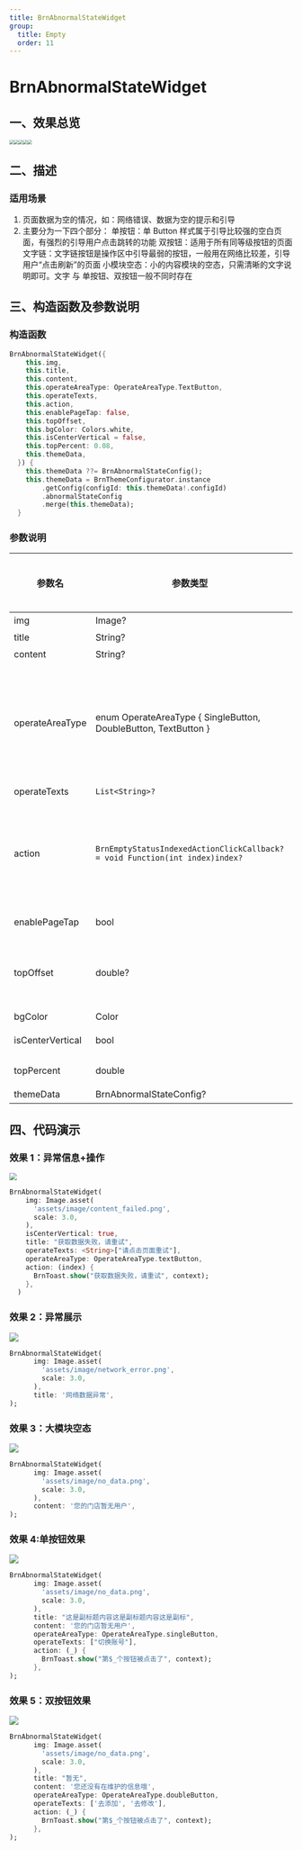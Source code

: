 ```yaml
---
title: BrnAbnormalStateWidget
group:
  title: Empty
  order: 11
---
```


# BrnAbnormalStateWidget

## 一、效果总览
<img src="./img/empty_state_1.png" style="zoom:50%;" /><img src="./img/empty_state_2.png" style="zoom:50%;" /><img src="./img/empty_state_3.png" style="zoom:50%;" /><img src="./img/empty_state_4.png" style="zoom:50%;" /><img src="./img/empty_state_5.png" style="zoom:50%;" />

## 二、描述

### 适用场景

1. 页面数据为空的情况，如：网络错误、数据为空的提示和引导
2. 主要分为一下四个部分：
   单按钮：单 Button 样式属于引导比较强的空白页面，有强烈的引导用户点击跳转的功能
   双按钮：适用于所有同等级按钮的页面
   文字链：文字链按钮是操作区中引导最弱的按钮，一般用在网络比较差，引导用户“点击刷新”的页面
   小模块空态：小的内容模块的空态，只需清晰的文字说明即可。文字 与 单按钮、双按钮一般不同时存在

## 三、构造函数及参数说明

### 构造函数

```dart
BrnAbnormalStateWidget({
    this.img,
    this.title,
    this.content,
    this.operateAreaType: OperateAreaType.TextButton,
    this.operateTexts,
    this.action,
    this.enablePageTap: false,
    this.topOffset,
    this.bgColor: Colors.white,
    this.isCenterVertical = false,
    this.topPercent: 0.08,
    this.themeData,
  }) {
    this.themeData ??= BrnAbnormalStateConfig();
    this.themeData = BrnThemeConfigurator.instance
        .getConfig(configId: this.themeData!.configId)
        .abnormalStateConfig
        .merge(this.themeData);
  }
```

### 参数说明

| **参数名**       | **参数类型**                                                 | **描述**                                                     | **是否必填** | **默认值**                 |
| ---------------- | ------------------------------------------------------------ | ------------------------------------------------------------ | ------------ | -------------------------- |
| img              | Image?                                                       | 图片                                                         | 否           | null                       |
| title            | String?                                                      | 标题                                                         | 否           | null                       |
| content          | String?                                                      | 内容                                                         | 否           | null                       |
| operateAreaType  | enum OperateAreaType { SingleButton, DoubleButton, TextButton } | 操作区类型。SingleButton 为【单按钮】效果 DoubleButton 为【双按钮】效果 TextButton 为【文字链】效果 | 否           | OperateAreaType.TextButton |
| operateTexts     | `List<String>?`                                              | 操作区文案                                                   | 否           | null                       |
| action           | `BrnEmptyStatusIndexedActionClickCallback? = void Function(int index)index?` | 点击回调，在 SingleButton 类型或者 enablePageTap = true 点击空白区域时返回 0；其他根据点击的位置返回。 | 否           |                            |
| enablePageTap    | bool                                                         | 空白区域是否可点击                                           | 否           | false                      |
| topOffset        | double?                                                      | 顶部距离，默认为 null，走自动计算逻辑：父视图高度的 8%，可自己指定高度 | 否           | null                       |
| bgColor          | Color                                                        | 背景色                                                       | 否           | Colors.white               |
| isCenterVertical | bool                                                         | 内容是否垂直居中                                             | 否           | false                      |
| topPercent       | double                                                       | 距顶部高度百分比                                             | 否           | 0.08                       |
| themeData        | BrnAbnormalStateConfig?                                      | 主题配置                                                     | 否           | 无                         |

## 四、代码演示

### 效果 1：异常信息+操作

<img src="./img/empty_state_1.png" style="zoom:80%;" />

```dart
BrnAbnormalStateWidget(
    img: Image.asset(
      'assets/image/content_failed.png',
      scale: 3.0,
    ),
    isCenterVertical: true,
    title: "获取数据失败，请重试",
    operateTexts: <String>["请点击页面重试"],
    operateAreaType: OperateAreaType.textButton,
    action: (index) {
      BrnToast.show("获取数据失败，请重试", context);
    },
  )
```

### 效果 2：异常展示

![](./img/empty_state_2.png)

```dart
BrnAbnormalStateWidget(
      img: Image.asset(
        'assets/image/network_error.png',
        scale: 3.0,
      ),
      title: '网络数据异常',
);
```

### 效果 3：大模块空态

![](./img/empty_state_3.png)

```dart
BrnAbnormalStateWidget(
      img: Image.asset(
        'assets/image/no_data.png',
        scale: 3.0,
      ),
      content: '您的门店暂无用户',
);
```

### 效果 4:单按钮效果

![](./img/empty_state_4.png)

```dart
BrnAbnormalStateWidget(
      img: Image.asset(
        'assets/image/no_data.png',
        scale: 3.0,
      ),
      title: "这是副标题内容这是副标题内容这是副标",
      content: '您的门店暂无用户',
      operateAreaType: OperateAreaType.singleButton,
      operateTexts: ["切换账号"],
      action: (_) {
        BrnToast.show("第$_个按钮被点击了", context);
      },
);
```

### 效果 5：双按钮效果

![](./img/empty_state_5.png)

```dart
BrnAbnormalStateWidget(
      img: Image.asset(
        'assets/image/no_data.png',
        scale: 3.0,
      ),
      title: "暂无",
      content: '您还没有在维护的信息哦',
      operateAreaType: OperateAreaType.doubleButton,
      operateTexts: ['去添加', '去修改'],
      action: (_) {
        BrnToast.show("第$_个按钮被点击了", context);
      },
);
```
